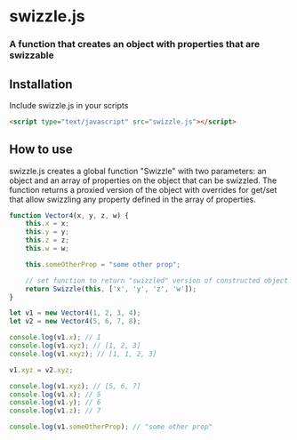 # swizzle.js
### A function that creates an object with properties that are swizzable 

## Installation
Include swizzle.js in your scripts 
```html
<script type="text/javascript" src="swizzle.js"></script>
```

## How to use

swizzle.js creates a global function "Swizzle" with two parameters: an object and an array of properties on the object that can be swizzled. The function returns a proxied version of the object with overrides for get/set that allow swizzling any property defined in the array of properties.  

```javascript
function Vector4(x, y, z, w) {
    this.x = x;
    this.y = y;
    this.z = z;
    this.w = w;

    this.someOtherProp = "some other prop";

    // set function to return "swizzled" version of constructed object with x y z and w marked as "swizzable"
    return Swizzle(this, ['x', 'y', 'z', 'w']);
}

let v1 = new Vector4(1, 2, 3, 4);
let v2 = new Vector4(5, 6, 7, 8);

console.log(v1.x); // 1
console.log(v1.xyz); // [1, 2, 3]
console.log(v1.xxyz); // [1, 1, 2, 3]

v1.xyz = v2.xyz;

console.log(v1.xyz); // [5, 6, 7]
console.log(v1.x); // 5
console.log(v1.y); // 6
console.log(v1.z); // 7

console.log(v1.someOtherProp); // "some other prop"

```
